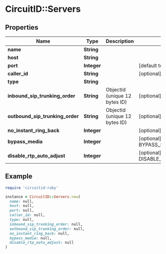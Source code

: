 # CircuitID::Servers

## Properties

| Name | Type | Description | Notes |
| ---- | ---- | ----------- | ----- |
| **name** | **String** |  |  |
| **host** | **String** |  |  |
| **port** | **Integer** |  | [default to 5060] |
| **caller_id** | **String** |  | [optional] |
| **type** | **String** |  |  |
| **inbound_sip_trunking_order** | **String** | ObjectId (unique 12 bytes ID) | [optional] |
| **outbound_sip_trunking_order** | **String** | ObjectId (unique 12 bytes ID) | [optional] |
| **no_instant_ring_back** | **Integer** |  | [optional] |
| **bypass_media** | **Integer** |  | [optional][default to BYPASS_MEDIA::N0] |
| **disable_rtp_auto_adjust** | **Integer** |  | [optional][default to DISABLE_RTP_AUTO_ADJUST::N0] |

## Example

```ruby
require 'circuitid-ruby'

instance = CircuitID::Servers.new(
  name: null,
  host: null,
  port: null,
  caller_id: null,
  type: null,
  inbound_sip_trunking_order: null,
  outbound_sip_trunking_order: null,
  no_instant_ring_back: null,
  bypass_media: null,
  disable_rtp_auto_adjust: null
)
```

